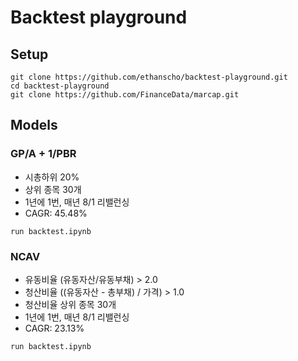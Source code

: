 # Backtest playground

## Setup
```
git clone https://github.com/ethanscho/backtest-playground.git
cd backtest-playground
git clone https://github.com/FinanceData/marcap.git
```

## Models
### GP/A + 1/PBR 
- 시총하위 20%
- 상위 종목 30개 
- 1년에 1번, 매년 8/1 리밸런싱
- CAGR: 45.48%

```
run backtest.ipynb 
```

### NCAV
- 유동비율 (유동자산/유동부채) > 2.0
- 청산비율 ((유동자산 - 총부채) / 가격) > 1.0
- 청산비율 상위 종목 30개 
- 1년에 1번, 매년 8/1 리밸런싱
- CAGR: 23.13%

```
run backtest.ipynb 
```
